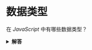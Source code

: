 # 数据类型

在 *JavaScript* 中有哪些数据类型？

<details>
<summary><b>解答</b></summary>

### 解答

截止到目前（2021年01月27日）为止，*JavaScript* 中的数据类型有： `undefined`, `null`, `number`, `string`, `boolean`, `symbol`, `bigint`, `object`, `function`。

你可能会疑惑数据类型里为什么会有 `null`，因为 `typeof null === 'object'`；`null` 是一个比较特殊的基本类型，它表示一个空值。

你可能曾在MDN的中文版看过[JavaScript 数据类型和数据结构](https://developer.mozilla.org/zh-cn/docs/web/javascript/data_structures)，这里面并没有提到 `function` 类型；可事实是 `function` 确实是单独的一种类型。
你可以试着把上述地址中的语言切换到英文版，或者直接打开[JavaScript data types and data structures](https://developer.mozilla.org/en-US/docs/Web/JavaScript/Data_structures)，你就会发现，英文版中其实是有提到 `function` 类型的；另外，想一下，在你想判断一个数据是不是函数时，是怎么判断的？`typeof fn === 'function'`，看 `typeof` 操作符本身就告诉你有这么一个类型了。

</details>

